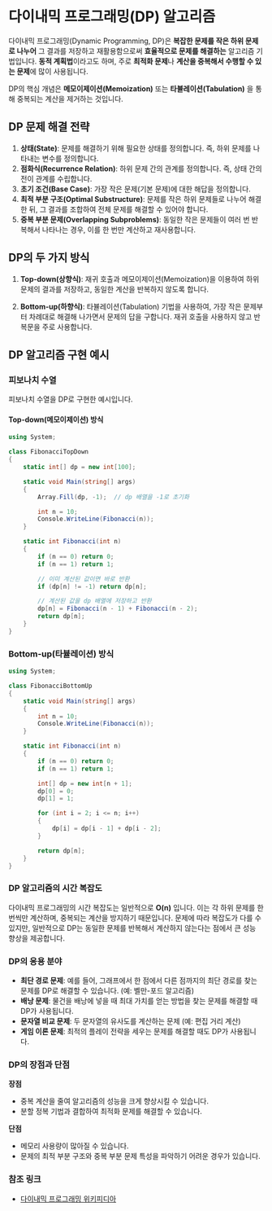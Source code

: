 # 다이내믹 프로그래밍(DP) 알고리즘

다이내믹 프로그래밍(Dynamic Programming, DP)은 **복잡한 문제를 작은 하위 문제로 나누어** 그 결과를 저장하고 재활용함으로써 **효율적으로 문제를 해결하는** 알고리즘 기법입니다. **동적 계획법**이라고도 하며, 주로 **최적화 문제**나 **계산을 중복해서 수행할 수 있는 문제**에 많이 사용됩니다.

DP의 핵심 개념은 **메모이제이션(Memoization)** 또는 **타뷸레이션(Tabulation)** 을 통해 중복되는 계산을 제거하는 것입니다.

## DP 문제 해결 전략

1. **상태(State)**: 문제를 해결하기 위해 필요한 상태를 정의합니다. 즉, 하위 문제를 나타내는 변수를 정의합니다.
2. **점화식(Recurrence Relation)**: 하위 문제 간의 관계를 정의합니다. 즉, 상태 간의 전이 관계를 수립합니다.
3. **초기 조건(Base Case)**: 가장 작은 문제(기본 문제)에 대한 해답을 정의합니다.
4. **최적 부분 구조(Optimal Substructure)**: 문제를 작은 하위 문제들로 나누어 해결한 뒤, 그 결과를 조합하여 전체 문제를 해결할 수 있어야 합니다.
5. **중복 부분 문제(Overlapping Subproblems)**: 동일한 작은 문제들이 여러 번 반복해서 나타나는 경우, 이를 한 번만 계산하고 재사용합니다.

## DP의 두 가지 방식

1. **Top-down(상향식)**: 재귀 호출과 메모이제이션(Memoization)을 이용하여 하위 문제의 결과를 저장하고, 동일한 계산을 반복하지 않도록 합니다.
   
2. **Bottom-up(하향식)**: 타뷸레이션(Tabulation) 기법을 사용하여, 가장 작은 문제부터 차례대로 해결해 나가면서 문제의 답을 구합니다. 재귀 호출을 사용하지 않고 반복문을 주로 사용합니다.

## DP 알고리즘 구현 예시

### 피보나치 수열

피보나치 수열을 DP로 구현한 예시입니다.

#### Top-down(메모이제이션) 방식
```csharp
using System;

class FibonacciTopDown
{
    static int[] dp = new int[100];

    static void Main(string[] args)
    {
        Array.Fill(dp, -1);  // dp 배열을 -1로 초기화

        int n = 10;
        Console.WriteLine(Fibonacci(n));
    }

    static int Fibonacci(int n)
    {
        if (n == 0) return 0;
        if (n == 1) return 1;

        // 이미 계산된 값이면 바로 반환
        if (dp[n] != -1) return dp[n];

        // 계산된 값을 dp 배열에 저장하고 반환
        dp[n] = Fibonacci(n - 1) + Fibonacci(n - 2);
        return dp[n];
    }
}
```

### Bottom-up(타뷸레이션) 방식
```csharp
using System;

class FibonacciBottomUp
{
    static void Main(string[] args)
    {
        int n = 10;
        Console.WriteLine(Fibonacci(n));
    }

    static int Fibonacci(int n)
    {
        if (n == 0) return 0;
        if (n == 1) return 1;

        int[] dp = new int[n + 1];
        dp[0] = 0;
        dp[1] = 1;

        for (int i = 2; i <= n; i++)
        {
            dp[i] = dp[i - 1] + dp[i - 2];
        }

        return dp[n];
    }
}
```

### DP 알고리즘의 시간 복잡도

다이내믹 프로그래밍의 시간 복잡도는 일반적으로 **O(n)** 입니다. 이는 각 하위 문제를 한 번씩만 계산하며, 중복되는 계산을 방지하기 때문입니다. 문제에 따라 복잡도가 다를 수 있지만, 일반적으로 DP는 동일한 문제를 반복해서 계산하지 않는다는 점에서 큰 성능 향상을 제공합니다.


### DP의 응용 분야
* **최단 경로 문제**: 예를 들어, 그래프에서 한 점에서 다른 점까지의 최단 경로를 찾는 문제를 DP로 해결할 수 있습니다. (예: 벨만-포드 알고리즘)
* **배낭 문제**: 물건을 배낭에 넣을 때 최대 가치를 얻는 방법을 찾는 문제를 해결할 때 DP가 사용됩니다.
* **문자열 비교 문제**: 두 문자열의 유사도를 계산하는 문제 (예: 편집 거리 계산)
* **게임 이론 문제**: 최적의 플레이 전략을 세우는 문제를 해결할 때도 DP가 사용됩니다.

### DP의 장점과 단점
**장점**

  * 중복 계산을 줄여 알고리즘의 성능을 크게 향상시킬 수 있습니다.
  * 분할 정복 기법과 결합하여 최적화 문제를 해결할 수 있습니다.

**단점**

  * 메모리 사용량이 많아질 수 있습니다.
  * 문제의 최적 부분 구조와 중복 부분 문제 특성을 파악하기 어려운 경우가 있습니다.

### 참조 링크
* [다이내믹 프로그래밍 위키피디아](https://ko.wikipedia.org/wiki/%EB%8F%99%EC%A0%81_%EA%B3%84%ED%9A%8D%EB%B2%95)
